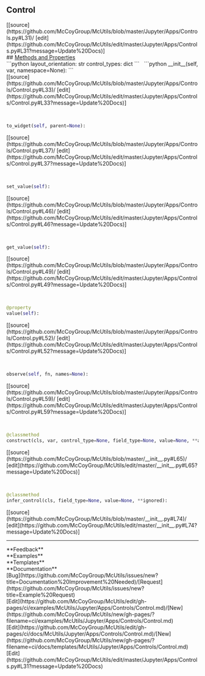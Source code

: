 ## <a id="McUtils.Jupyter.Apps.Controls.Control">Control</a> 

<div class="docs-source-link" markdown="1">
[[source](https://github.com/McCoyGroup/McUtils/blob/master/Jupyter/Apps/Controls.py#L31)/
[edit](https://github.com/McCoyGroup/McUtils/edit/master/Jupyter/Apps/Controls.py#L31?message=Update%20Docs)]
</div>









<div class="collapsible-section">
 <div class="collapsible-section collapsible-section-header" markdown="1">
## <a class="collapse-link" data-toggle="collapse" href="#methods" markdown="1"> Methods and Properties</a> <a class="float-right" data-toggle="collapse" href="#methods"><i class="fa fa-chevron-down"></i></a>
 </div>
 <div class="collapsible-section collapsible-section-body collapse show" id="methods" markdown="1">
 ```python
layout_orientation: str
control_types: dict
```
<a id="McUtils.Jupyter.Apps.Controls.Control.__init__" class="docs-object-method">&nbsp;</a> 
```python
__init__(self, var, namespace=None): 
```
<div class="docs-source-link" markdown="1">
[[source](https://github.com/McCoyGroup/McUtils/blob/master/Jupyter/Apps/Controls/Control.py#L33)/
[edit](https://github.com/McCoyGroup/McUtils/edit/master/Jupyter/Apps/Controls/Control.py#L33?message=Update%20Docs)]
</div>


<a id="McUtils.Jupyter.Apps.Controls.Control.to_widget" class="docs-object-method">&nbsp;</a> 
```python
to_widget(self, parent=None): 
```
<div class="docs-source-link" markdown="1">
[[source](https://github.com/McCoyGroup/McUtils/blob/master/Jupyter/Apps/Controls/Control.py#L37)/
[edit](https://github.com/McCoyGroup/McUtils/edit/master/Jupyter/Apps/Controls/Control.py#L37?message=Update%20Docs)]
</div>


<a id="McUtils.Jupyter.Apps.Controls.Control.set_value" class="docs-object-method">&nbsp;</a> 
```python
set_value(self): 
```
<div class="docs-source-link" markdown="1">
[[source](https://github.com/McCoyGroup/McUtils/blob/master/Jupyter/Apps/Controls/Control.py#L46)/
[edit](https://github.com/McCoyGroup/McUtils/edit/master/Jupyter/Apps/Controls/Control.py#L46?message=Update%20Docs)]
</div>


<a id="McUtils.Jupyter.Apps.Controls.Control.get_value" class="docs-object-method">&nbsp;</a> 
```python
get_value(self): 
```
<div class="docs-source-link" markdown="1">
[[source](https://github.com/McCoyGroup/McUtils/blob/master/Jupyter/Apps/Controls/Control.py#L49)/
[edit](https://github.com/McCoyGroup/McUtils/edit/master/Jupyter/Apps/Controls/Control.py#L49?message=Update%20Docs)]
</div>


<a id="McUtils.Jupyter.Apps.Controls.Control.value" class="docs-object-method">&nbsp;</a> 
```python
@property
value(self): 
```
<div class="docs-source-link" markdown="1">
[[source](https://github.com/McCoyGroup/McUtils/blob/master/Jupyter/Apps/Controls/Control.py#L52)/
[edit](https://github.com/McCoyGroup/McUtils/edit/master/Jupyter/Apps/Controls/Control.py#L52?message=Update%20Docs)]
</div>


<a id="McUtils.Jupyter.Apps.Controls.Control.observe" class="docs-object-method">&nbsp;</a> 
```python
observe(self, fn, names=None): 
```
<div class="docs-source-link" markdown="1">
[[source](https://github.com/McCoyGroup/McUtils/blob/master/Jupyter/Apps/Controls/Control.py#L59)/
[edit](https://github.com/McCoyGroup/McUtils/edit/master/Jupyter/Apps/Controls/Control.py#L59?message=Update%20Docs)]
</div>


<a id="McUtils.Jupyter.Apps.Controls.Control.construct" class="docs-object-method">&nbsp;</a> 
```python
@classmethod
construct(cls, var, control_type=None, field_type=None, value=None, **attrs): 
```
<div class="docs-source-link" markdown="1">
[[source](https://github.com/McCoyGroup/McUtils/blob/master/__init__.py#L65)/
[edit](https://github.com/McCoyGroup/McUtils/edit/master/__init__.py#L65?message=Update%20Docs)]
</div>


<a id="McUtils.Jupyter.Apps.Controls.Control.infer_control" class="docs-object-method">&nbsp;</a> 
```python
@classmethod
infer_control(cls, field_type=None, value=None, **ignored): 
```
<div class="docs-source-link" markdown="1">
[[source](https://github.com/McCoyGroup/McUtils/blob/master/__init__.py#L74)/
[edit](https://github.com/McCoyGroup/McUtils/edit/master/__init__.py#L74?message=Update%20Docs)]
</div>
 </div>
</div>












---


<div markdown="1" class="text-secondary">
<div class="container">
  <div class="row">
   <div class="col" markdown="1">
**Feedback**   
</div>
   <div class="col" markdown="1">
**Examples**   
</div>
   <div class="col" markdown="1">
**Templates**   
</div>
   <div class="col" markdown="1">
**Documentation**   
</div>
   <div class="col" markdown="1">
   
</div>
   <div class="col" markdown="1">
   
</div>
   <div class="col" markdown="1">
   
</div>
</div>
  <div class="row">
   <div class="col" markdown="1">
[Bug](https://github.com/McCoyGroup/McUtils/issues/new?title=Documentation%20Improvement%20Needed)/[Request](https://github.com/McCoyGroup/McUtils/issues/new?title=Example%20Request)   
</div>
   <div class="col" markdown="1">
[Edit](https://github.com/McCoyGroup/McUtils/edit/gh-pages/ci/examples/McUtils/Jupyter/Apps/Controls/Control.md)/[New](https://github.com/McCoyGroup/McUtils/new/gh-pages/?filename=ci/examples/McUtils/Jupyter/Apps/Controls/Control.md)   
</div>
   <div class="col" markdown="1">
[Edit](https://github.com/McCoyGroup/McUtils/edit/gh-pages/ci/docs/McUtils/Jupyter/Apps/Controls/Control.md)/[New](https://github.com/McCoyGroup/McUtils/new/gh-pages/?filename=ci/docs/templates/McUtils/Jupyter/Apps/Controls/Control.md)   
</div>
   <div class="col" markdown="1">
[Edit](https://github.com/McCoyGroup/McUtils/edit/master/Jupyter/Apps/Controls.py#L31?message=Update%20Docs)   
</div>
   <div class="col" markdown="1">
   
</div>
   <div class="col" markdown="1">
   
</div>
   <div class="col" markdown="1">
   
</div>
</div>
</div>
</div>